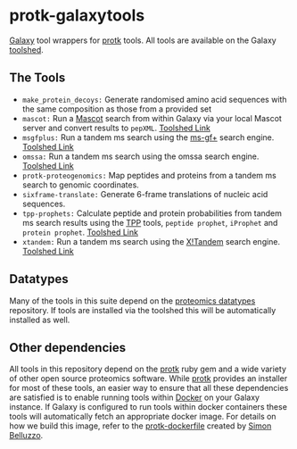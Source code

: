 # protk-galaxytools

[Galaxy](http://galaxyproject.org/) tool wrappers for [protk](http://github.com/iracooke/protk) tools.  All tools are available on the Galaxy [toolshed](http://toolshed.g2.bx.psu.edu).

## The Tools

- `make_protein_decoys:` Generate randomised amino acid sequences with the same composition as those from a provided set
- `mascot:` Run a [Mascot](http://www.matrixscience.com/search_intro.html) search from within Galaxy via your local Mascot server and convert results to `pepXML`. [Toolshed Link](https://toolshed.g2.bx.psu.edu/view/iracooke/mascot)
- `msgfplus:` Run a tandem ms search using the [ms-gf+](http://proteomics.ucsd.edu/software-tools/ms-gf/) search engine. [Toolshed Link](https://toolshed.g2.bx.psu.edu/view/iracooke/msgfplus)
- `omssa:` Run a tandem ms search using the omssa search engine. [Toolshed Link](https://toolshed.g2.bx.psu.edu/view/iracooke/omssa)
- `protk-proteogenomics:` Map peptides and proteins from a tandem ms search to genomic coordinates. 
- `sixframe-translate:` Generate 6-frame translations of nucleic acid sequences.
- `tpp-prophets:` Calculate peptide and protein probabilities from tandem ms search results using the [TPP](http://tools.proteomecenter.org/wiki/index.php?title=Software:TPP) tools, `peptide prophet`, `iProphet` and `protein prophet`. [Toolshed Link](https://toolshed.g2.bx.psu.edu/view/iracooke/tpp_prophets)
- `xtandem:` Run a tandem ms search using the [X!Tandem](http://www.thegpm.org/tandem/) search engine. [Toolshed Link](https://toolshed.g2.bx.psu.edu/view/iracooke/xtandem)

## Datatypes

Many of the tools in this suite depend on the [proteomics datatypes](https://github.com/iracooke/proteomics-datatypes) repository.  If tools are installed via the toolshed this will be automatically installed as well.

## Other dependencies

All tools in this repository depend on the [protk](http://github.com/iracooke/protk) ruby gem and a wide variety of other open source proteomics software.  While [protk](http://github.com/iracooke/protk) provides an installer for most of these tools, an easier way to ensure that all these dependencies are satisfied is to enable running tools within [Docker](https://www.docker.com/) on your Galaxy instance.  If Galaxy is configured to run tools within docker containers these tools will automatically fetch an appropriate docker image.  For details on how we build this image, refer to the [protk-dockerfile](https://github.com/iracooke/protk-dockerfile) created by [Simon Belluzzo](https://github.com/simonalpha).